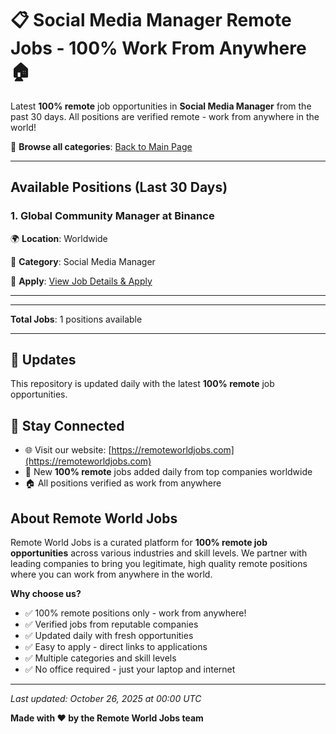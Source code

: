 # 📋 Social Media Manager Remote Jobs - 100% Work From Anywhere 🏠

Latest **100% remote** job opportunities in **Social Media Manager** from the past 30 days. All positions are verified remote - work from anywhere in the world!

🔗 **Browse all categories**: [Back to Main Page](README.md)

---

## Available Positions (Last 30 Days)

### 1. Global Community Manager at Binance

🌍 **Location**: Worldwide

📍 **Category**: Social Media Manager

🔗 **Apply**: [View Job Details & Apply](https://remoteworldjobs.com/global-community-manager-binance)

---


---

**Total Jobs**: 1 positions available

---

## 🔄 Updates

This repository is updated daily with the latest **100% remote** job opportunities.

## 📧 Stay Connected

- 🌐 Visit our website: [https://remoteworldjobs.com](https://remoteworldjobs.com)
- 💼 New **100% remote** jobs added daily from top companies worldwide
- 🏠 All positions verified as work from anywhere

## About Remote World Jobs

Remote World Jobs is a curated platform for **100% remote job opportunities** across various industries and skill levels. We partner with leading companies to bring you legitimate, high quality remote positions where you can work from anywhere in the world.

**Why choose us?**
- ✅ 100% remote positions only - work from anywhere!
- ✅ Verified jobs from reputable companies
- ✅ Updated daily with fresh opportunities
- ✅ Easy to apply - direct links to applications
- ✅ Multiple categories and skill levels
- ✅ No office required - just your laptop and internet

---

_Last updated: October 26, 2025 at 00:00 UTC_

**Made with ❤️ by the Remote World Jobs team**
